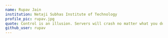 ```yaml
---
name: Rupav Jain
institution: Netaji Subhas Institute of Technology
profile_pic: rupav.jpg
quote: Control is an illusion. Servers will crash no matter what you do!
github_user: rupav
---
```

